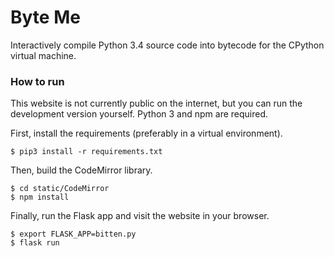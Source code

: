 # Byte Me
Interactively compile Python 3.4 source code into bytecode for the CPython virtual machine.

### How to run
This website is not currently public on the internet, but you can run the development version yourself. Python 3 and npm are required.

First, install the requirements (preferably in a virtual environment).

```
$ pip3 install -r requirements.txt
```

Then, build the CodeMirror library.

```
$ cd static/CodeMirror
$ npm install
```

Finally, run the Flask app and visit the website in your browser.

```
$ export FLASK_APP=bitten.py
$ flask run
```
